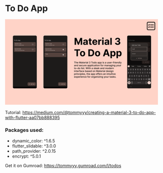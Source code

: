 # To Do App

![Showcase](images/ToDoApp.png)

Tutorial: https://medium.com/@tommyyy/creating-a-material-3-to-do-app-with-flutter-aa07bb888395

### Packages used:
- dynamic_color: ^1.6.5
- flutter_slidable: ^3.0.0
- path_provider: ^2.0.15
- encrypt: ^5.0.1

Get it on Gumroad: https://tommyyy.gumroad.com/l/todos
